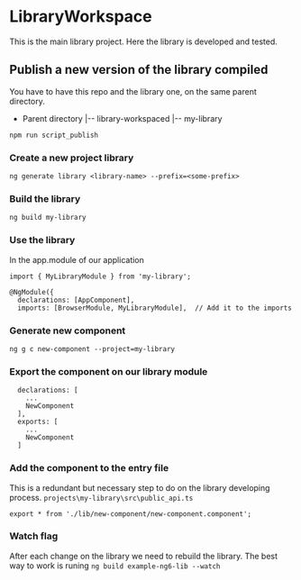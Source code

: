 # LibraryWorkspace
This is the main library project. Here the library is developed and tested.

## Publish a new version of the library compiled
You have to have this repo and the library one, on the same parent directory.
- Parent directory
|-- library-workspaced
|-- my-library
```
npm run script_publish
```

### Create a new project library
```
ng generate library <library-name> --prefix=<some-prefix>
```

### Build the library
```
ng build my-library
```

### Use the library
In the app.module of our application
```
import { MyLibraryModule } from 'my-library';

@NgModule({
  declarations: [AppComponent],
  imports: [BrowserModule, MyLibraryModule],  // Add it to the imports

```

### Generate new component
```
ng g c new-component --project=my-library
```

### Export the component on our library module
```
  declarations: [
    ...
    NewComponent
  ],
  exports: [
    ...
    NewComponent
  ]
```

### Add the component to the entry file
This is a redundant but necessary step to do on the library developing process.
`projects\my-library\src\public_api.ts`
```
export * from './lib/new-component/new-component.component';
```

### Watch flag
After each change on the library we need to rebuild the library.
The best way to work is runing `ng build example-ng6-lib --watch`
